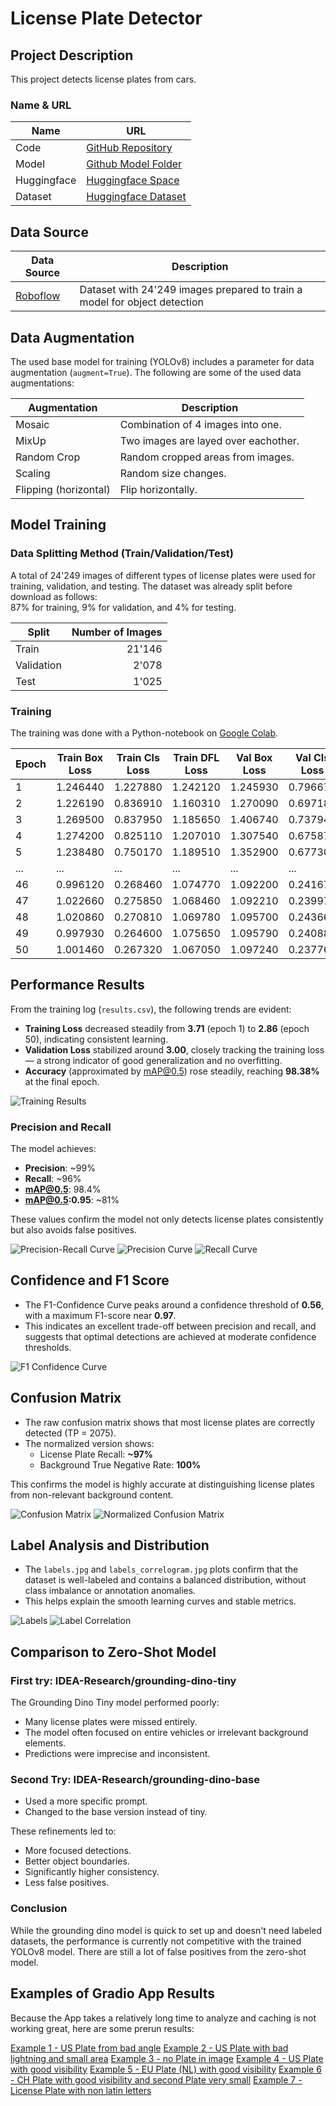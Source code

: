 # License Plate Detector
## Project Description
This project detects license plates from cars.

### Name & URL
| Name          | URL |
|---------------|-----|
| Code          | [GitHub Repository](https://github.com/dmnbmr/ai-proj) |
| Model         | [Github Model Folder](https://github.com/dmnbmr/ai-proj/tree/main/license-plate-detector) |
| Huggingface   | [Huggingface Space](https://huggingface.co/spaces/bodmedam/license-plate-detection) |
| Dataset       | [Huggingface Dataset](https://huggingface.co/datasets/bodmedam/license-plate-data) |

## Data Source
| Data Source | Description |
|-------------|-------------|
| [Roboflow](https://universe.roboflow.com/licence-plate-tracking/lpt-htgvb/dataset/5) | Dataset with 24'249 images prepared to train a model for object detection |

## Data Augmentation
The used base model for training (YOLOv8) includes a parameter for data augmentation (`augment=True`). The following are some of the used data augmentations:

| Augmentation                      | Description                       |
|-----------------------------------|-----------------------------------|
| Mosaic                            | Combination of 4 images into one. |
| MixUp                             | Two images are layed over eachother. |
| Random Crop                       | Random cropped areas from images. |
| Scaling                           | Random size changes. |
| Flipping (horizontal)             | Flip horizontally. |

## Model Training
### Data Splitting Method (Train/Validation/Test)
A total of 24'249 images of different types of license plates were used for training, validation, and testing. The dataset was already split before download as follows:  
87% for training, 9% for validation, and 4% for testing.

| Split       | Number of Images |
|-------------|-----------------:|
| Train       | 21'146           |
| Validation  | 2'078            |
| Test        | 1'025            |

### Training
The training was done with a Python-notebook on [Google Colab](https://colab.research.google.com/drive/18RMk6ME5cBeLEepJklVc-eD1VQ4egek0?usp=sharing).

| Epoch | Train Box Loss | Train Cls Loss | Train DFL Loss | Val Box Loss | Val Cls Loss | Val DFL Loss | Accuracy |
|-------|----------------|----------------|----------------|---------------|---------------|---------------|----------|
| 1     | 1.246440       | 1.227880       | 1.242120       | 1.245930      | 0.796670      | 1.145970      | 93.67%   |
| 2     | 1.226190       | 0.836910       | 1.160310       | 1.270090      | 0.697180      | 1.144230      | 95.19%   |
| 3     | 1.269500       | 0.837950       | 1.185650       | 1.406740      | 0.737940      | 1.225760      | 93.49%   |
| 4     | 1.274200       | 0.825110       | 1.207010       | 1.307540      | 0.675870      | 1.196800      | 95.18%   |
| 5     | 1.238480       | 0.750170       | 1.189510       | 1.352900      | 0.677300      | 1.190730      | 95.00%   |
| ...   | ...            | ...            | ...            | ...           | ...           | ...           | ...      |
| 46    | 0.996120       | 0.268460       | 1.074770       | 1.092200      | 0.241670      | 1.060740      | 98.28%   |
| 47    | 1.022660       | 0.275850       | 1.068460       | 1.092210      | 0.239970      | 1.068270      | 98.26%   |
| 48    | 1.020860       | 0.270810       | 1.069780       | 1.095700      | 0.243660      | 1.070220      | 98.32%   |
| 49    | 0.997930       | 0.264600       | 1.075650       | 1.095790      | 0.240880      | 1.067680      | 98.33%   |
| 50    | 1.001460       | 0.267320       | 1.067050       | 1.097240      | 0.237760      | 1.066460      | 98.38%   |

## Performance Results
From the training log (`results.csv`), the following trends are evident:

- **Training Loss** decreased steadily from **3.71** (epoch 1) to **2.86** (epoch 50), indicating consistent learning.
- **Validation Loss** stabilized around **3.00**, closely tracking the training loss — a strong indicator of good generalization and no overfitting.
- **Accuracy** (approximated by mAP@0.5) rose steadily, reaching **98.38%** at the final epoch.

![Training Results](./license-plate-detector/results.png)

### Precision and Recall
The model achieves:

- **Precision**: ~99%
- **Recall**: ~96%
- **mAP@0.5**: 98.4%
- **mAP@0.5:0.95**: ~81%

These values confirm the model not only detects license plates consistently but also avoids false positives.

![Precision-Recall Curve](./license-plate-detector/PR_curve.png)
![Precision Curve](./license-plate-detector/P_curve.png)
![Recall Curve](./license-plate-detector/R_curve.png)

## Confidence and F1 Score
- The F1-Confidence Curve peaks around a confidence threshold of **0.56**, with a maximum F1-score near **0.97**.
- This indicates an excellent trade-off between precision and recall, and suggests that optimal detections are achieved at moderate confidence thresholds.

![F1 Confidence Curve](./license-plate-detector/F1_curve.png)

## Confusion Matrix
- The raw confusion matrix shows that most license plates are correctly detected (TP = 2075).
- The normalized version shows:
  - License Plate Recall: **~97%**
  - Background True Negative Rate: **100%**

This confirms the model is highly accurate at distinguishing license plates from non-relevant background content.

![Confusion Matrix](./license-plate-detector/confusion_matrix.png)
![Normalized Confusion Matrix](./license-plate-detector/confusion_matrix_normalized.png)

## Label Analysis and Distribution
- The `labels.jpg` and `labels_correlogram.jpg` plots confirm that the dataset is well-labeled and contains a balanced distribution, without class imbalance or annotation anomalies.
- This helps explain the smooth learning curves and stable metrics.

![Labels](./license-plate-detector/labels.jpg)
![Label Correlation](./license-plate-detector/labels_correlogram.jpg)

## Comparison to Zero-Shot Model
### First try: IDEA-Research/grounding-dino-tiny
The Grounding Dino Tiny model performed poorly:

- Many license plates were missed entirely.
- The model often focused on entire vehicles or irrelevant background elements.
- Predictions were imprecise and inconsistent.

### Second Try: IDEA-Research/grounding-dino-base
- Used a more specific prompt.
- Changed to the base version instead of tiny.

These refinements led to:

- More focused detections.
- Better object boundaries.
- Significantly higher consistency.
- Less false positives.

### Conclusion
While the grounding dino model is quick to set up and doesn't need labeled datasets, the performance is currently not competitive with the trained YOLOv8 model. There are still a lot of false positives from the zero-shot model.

## Examples of Gradio App Results
Because the App takes a relatively long time to analyze and caching is not working great, here are some prerun results:

[Example 1 - US Plate from bad angle](https://bodmedam-license-plate-detection.hf.space/?__theme=system&deep_link=YLsHFQyFzhs)
[Example 2 - US Plate with bad lightning and small area](https://bodmedam-license-plate-detection.hf.space/?__theme=system&deep_link=iBmmfNidCZg)
[Example 3 - no Plate in image](https://bodmedam-license-plate-detection.hf.space/?__theme=system&deep_link=NTcElySvVJo)
[Example 4 - US Plate with good visibility](https://bodmedam-license-plate-detection.hf.space/?__theme=system&deep_link=PNC6aCwF6kg)
[Example 5 - EU Plate (NL) with good visibility](https://bodmedam-license-plate-detection.hf.space/?__theme=system&deep_link=_9DEslRxsyc)
[Example 6 - CH Plate with good visibility and second Plate very small](https://bodmedam-license-plate-detection.hf.space/?__theme=system&deep_link=BGKex0APeYE)
[Example 7 - License Plate with non latin letters](https://bodmedam-license-plate-detection.hf.space/?__theme=system&deep_link=vaJeeHHyDsQ)

